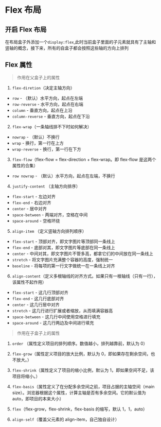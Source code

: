 # Flex 布局

## 开启 Flex 布局

在布局盒子外添加一个`display:flex`,此时当前盒子里面的子元素就具有了主轴和竖轴的概念，接下来，所有的自盒子都会按照这些轴的方向上排列

## Flex 属性

> 作用在父盒子上的属性

1. `flex-diretion`（决定主轴方向）

- `row` - （默认）水平方向，起点在左端
- `row-reverse` - 水平方向，起点在右端
- `column` - 垂直方向，起点在上沿
- `column-reverse` - 垂直方向，起点在下沿

2. `flex-wrap`（一条轴线排不下时如何解决）

- `nowrap` - （默认）不换行
- `wrap` - 换行，第一行在上方
- `wrap-reverse` - 换行，第一行在下方

3. `flex-flow`（flex-flow = flex-direction + flex-wrap。即 flex-flow 是这两个属性的合集）

- `row nowrap` - （默认）水平方向，起点在左端，不换行

4. `justify-content` （主轴方向排序）

- `flex-start` - 左边对齐
- `flex-end` - 右边对齐
- `center` - 居中对齐
- `space-between` - 两端对齐，空格在中间
- `space-around` - 空格环绕

5. `align-item` （定义竖轴方向排列顺序）

- `flex-start` - 顶部对齐，即文字图片等顶部同一条线上
- `flex-end` - 底部对其，即文字图片等底部在同一条线上
- `center` - 中间对其，即文字图片不管多高，都拿它们的中间放在同一条线上
- `stretch` - 将文字图片充满整个容器的高度，强制统一
- `baseline` - 将每项的第一行文字做统一在一条线上对齐

6. `align-content`（定义多根轴线的对齐方式。如果只有一根轴线（只有一行），该属性不起作用）

- `flex-start` - 这几行顶部对齐
- `flex-end` - 这几行底部对齐
- `center` - 这几行居中对齐
- `stretch` - 这几行进行扩展或者缩放，从而填满容器高
- `space-between` - 这几行中间使用空格进行填充
- `space-around` - 这几行两边及中间进行填充

> 作用在子盒子上的属性

1. `order` （属性定义项目的排列顺序。数值越小，排列越靠前，默认为 0）

2. `flex-grow`（属性定义项目的放大比例，默认为 0，即如果存在剩余空间，也不放大。）
3. `flex-shrink`（属性定义了项目的缩小比例，默认为 1，即如果空间不足，该项目将缩小。）
4. `flex-basis`（属性定义了在分配多余空间之前，项目占据的主轴空间（main size）。浏览器根据这个属性，计算主轴是否有多余空间。它的默认值为 auto，即项目的本来大小）
5. `flex`（flex-grow，flex-shrink，flex-basis 的缩写，默认 1，1，auto）
6. `align-self`（覆盖父元素的 align-item，自己独自设计）
